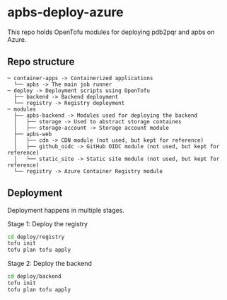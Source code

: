 # apbs-deploy-azure
This repo holds OpenTofu modules for deploying pdb2pqr and apbs on Azure.

## Repo structure
```
─ container-apps -> Containerized applications
  └── apbs -> The main job runner
─ deploy -> Deployment scripts using OpenTofu
  ├── backend -> Backend deployment
  └── registry -> Registry deployment
─ modules
  ├── apbs-backend -> Modules used for deploying the backend
  │   ├── storage -> Used to abstract storage containes
  │   ├── storage-account -> Storage account module
  ├── apbs-web
  │   ├── cdn -> CDN module (not used, but kept for reference)
  │   ├── github_oidc -> GitHub OIDC module (not used, but kept for reference)
  │   └── static_site -> Static site module (not used, but kept for reference)
  └── registry -> Azure Container Registry module
```

## Deployment
Deployment happens in multiple stages.

Stage 1: Deploy the registry
```sh
cd deploy/registry
tofu init
tofu plan tofu apply
```

Stage 2: Deploy the backend
```sh
cd deploy/backend
tofu init
tofu plan tofu apply
```
